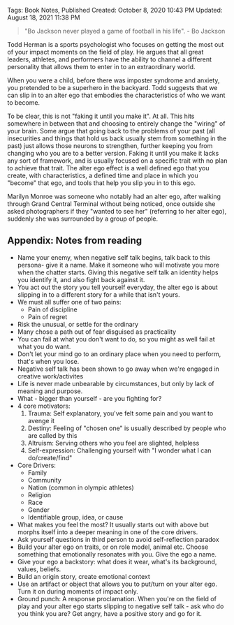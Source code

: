 Tags: Book Notes, Published
Created: October 8, 2020 10:43 PM
Updated: August 18, 2021 11:38 PM

> "Bo Jackson never played a game of football in his life". - Bo Jackson
> 

Todd Herman is a sports psychologist who focuses on getting the most out of your impact moments on the field of play. He argues that all great leaders, athletes, and performers have the ability to channel a different personality that allows them to enter in to an extraordinary world.

When you were a child, before there was imposter syndrome and anxiety, you pretended to be a superhero in the backyard. Todd suggests that we can slip in to an alter ego that embodies the characteristics of who we want to become.

To be clear, this is not "faking it until you make it". At all. This hits somewhere in between that and choosing to entirely change the "wiring" of your brain. Some argue that going back to the problems of your past (all insecurities and things that hold us back usually stem from something in the past) just allows those neurons to strengthen, further keeping you from changing who you are to a better version. Faking it until you make it lacks any sort of framework, and is usually focused on a specific trait with no plan to achieve that trait. The alter ego effect is a well defined ego that you create, with characteristics, a defined time and place in which you "become" that ego, and tools that help you slip you in to this ego.

Marilyn Monroe was someone who notably had an alter ego, after walking through Grand Central Terminal without being noticed, once outside she asked photographers if they "wanted to see her" (referring to her alter ego), suddenly she was surrounded by a group of people.

## Appendix: Notes from reading

- Name your enemy, when negative self talk begins, talk back to this persona- give it a name. Make it someone who will motivate you more when the chatter starts. Giving this negative self talk an identity helps you identify it, and also fight back against it.
- You act out the story you tell yourself everyday, the alter ego is about slipping in to a different story for a while that isn't yours.
- We must all suffer one of two pains:
    - Pain of discipline
    - Pain of regret
- Risk the unusual, or settle for the ordinary
- Many chose a path out of fear disguised as practicality
- You can fail at what you don't want to do, so you might as well fail at what you do want.
- Don't let your mind go to an ordinary place when you need to perform, that's when you lose.
- Negative self talk has been shown to go away when we're engaged in creative work/activites
- Life is never made unbearable by circumstances, but only by lack of meaning and purpose.
- What - bigger than yourself - are you fighting for?
- 4 core motivators:
    1. Trauma: Self explanatory, you've felt some pain and you want to avenge it
    2. Destiny: Feeling of "chosen one" is usually described by people who are called by this
    3. Altruism: Serving others who you feel are slighted, helpless
    4. Self-expression: Challenging yourself with "I wonder what I can do/create/find"
- Core Drivers:
    - Family
    - Community
    - Nation (common in olympic athletes)
    - Religion
    - Race
    - Gender
    - Identifiable group, idea, or cause
- What makes you feel the most? It usually starts out with above but morphs itself into a deeper meaning in one of the core drivers.
- Ask yourself questions in third person to avoid self-reflection paradox
- Build your alter ego on traits, or on role model, animal etc. Choose something that emotionally resonates with you. Give the ego a name.
- Give your ego a backstory: what does it wear, what's its background, values, beliefs.
- Build an origin story, create emotional context
- Use an artifact or object that allows you to put/turn on your alter ego. Turn it on during moments of impact only.
- Ground punch: A response proclamation. When you're on the field of play and your alter ego starts slipping to negative self talk - ask who do you think you are? Get angry, have a positive story and go for it.